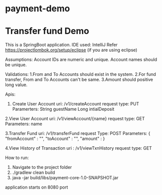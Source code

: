 # payment-demo
Transfer fund Demo
==================
This is a SpringBoot application.
IDE used: IntelliJ
Refer https://projectlombok.org/setup/eclipse (if you are using eclipse) 

Assumptions:
Account IDs are numeric and unique.
Account names should be unique.

Validations:
1.From and To Accounts should exist in the system.
2.For fund transfer, From and To Accounts can't be same.
3.Amount should positive long value.

Apis:
1. Create User Account
  uri: /v1/createAccount
  request type: PUT
  Paramerters:
   String guestName
   Long intialDeposit
   
2.View User Account
  uri: /v1/viewAccount/{name}
  request type: GET
  Parameters:
    name
    
3.Transfer Fund
  uri: /v1/transferFund
  request Type: POST
  Parameters:
    {
      "fromAccount" : "",
      "toAccount" : "",
      "amount" :
    }
    
 4.View History of Transaction
  uri : /v1/viewTxnHistory
  request type: GET
  
  How to run:
  
  1. Navigate to the project folder
  2.  ./gradlew clean build
  3.  java -jar build/libs/payment-core-1.0-SNAPSHOT.jar
  
  application starts on 8080 port
  
  
  
  


